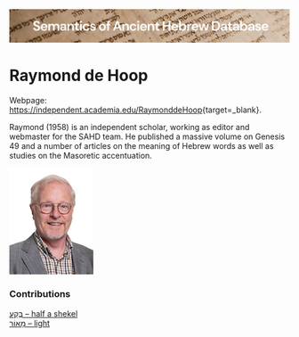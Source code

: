 <html><body><img id="banner" src="../../images/banners/banner.png" alt="banner" /></body></html>

# Raymond de Hoop

Webpage: <a href="https://independent.academia.edu/RaymonddeHoop/">https://independent.academia.edu/RaymonddeHoop</a>{target=_blank}.


Raymond (1958) is an independent scholar, working as editor and webmaster for the SAHD team. He published a massive volume on Genesis 49 and a number of articles on the meaning of Hebrew words as well as studies on the Masoretic accentuation.

![raymond de hoop](../images/photos/raymond_de_hoop.jpg "Raymond de Hoop")


### Contributions
[בֶּקַע – half a shekel](../words/beqa3.md)<br>[מָאוֹר – light](../words/ma2or.md)<br>